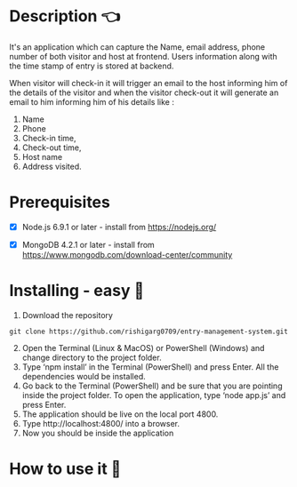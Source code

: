 # Description 👈
It's an application which can capture the Name, email address, phone number of both visitor and host at frontend.
Users information along with the time stamp of entry is stored at backend.

When visitor will check-in it will trigger an email to the host informing him of the details of the visitor and when the visitor check-out it will generate an email to him informing him of his details like : 
1. Name
2. Phone
3. Check-in time,
4. Check-out time,
5. Host name
6. Address visited.

# Prerequisites
- [x] Node.js 6.9.1 or later - install from https://nodejs.org/

- [x] MongoDB 4.2.1 or later - install from https://www.mongodb.com/download-center/community   

# Installing - easy 🔌
1.	Download the repository
```
git clone https://github.com/rishigarg0709/entry-management-system.git
```
2.	Open the Terminal (Linux & MacOS) or PowerShell (Windows) and change directory to the project folder.
3.	Type ‘npm install’ in the Terminal (PowerShell) and press Enter. All the dependencies would be installed.
4.	Go back to the Terminal (PowerShell) and be sure that you are pointing inside the project folder. To open the application, type ‘node app.js’ and press Enter.
5.	The application should be live on the local port 4800.  
6.	Type http://localhost:4800/ into a browser.
7.	Now you should be inside the application

# How to use it 📖
